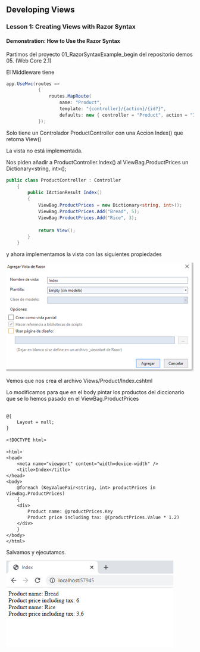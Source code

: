## Developing Views

### Lesson 1: Creating Views with Razor Syntax

#### Demonstration: How to Use the Razor Syntax

Partimos del proyecto 01_RazorSyntaxExample_begin del repositorio demos 05. (Web Core 2.1)  

El Middleware tiene  

````c#
app.UseMvc(routes =>
            {
                routes.MapRoute(
                    name: "Product",
                    template: "{controller}/{action}/{id?}",
                    defaults: new { controller = "Product", action = "Index" });
            });
````
Solo tiene un Controlador ProductController con una Accion Index() que retorna View()  

La vista no está implementada.  



Nos piden añadir a  ProductController.Index()  al ViewBag.ProductPrices un Dictionary<string, int>();

````c#
public class ProductController : Controller
    {
        public IActionResult Index()
        {
            ViewBag.ProductPrices = new Dictionary<string, int>();
            ViewBag.ProductPrices.Add("Bread", 5);
            ViewBag.ProductPrices.Add("Rice", 3);

            return View();
        }
    }
````
y ahora implementamos la vista con las siguientes propiedades

![c1](imagenes/c1.PNG)  

Vemos que nos crea el archivo Views/Product/Index.cshtml  

Lo modificamos para que en el body pintar los productos del diccionario que se lo hemos pasado en el ViewBag.ProductPrices  

````cshtml

@{
    Layout = null;
}

<!DOCTYPE html>

<html>
<head>
    <meta name="viewport" content="width=device-width" />
    <title>Index</title>
</head>
<body>
    @foreach (KeyValuePair<string, int> productPrices in ViewBag.ProductPrices)
    {
    <div>
        Product name: @productPrices.Key
        Product price including tax: @(productPrices.Value * 1.2)
    </div>
    }
</body>
</html>
````

Salvamos y ejecutamos.



![c2](imagenes/c2.PNG) 



